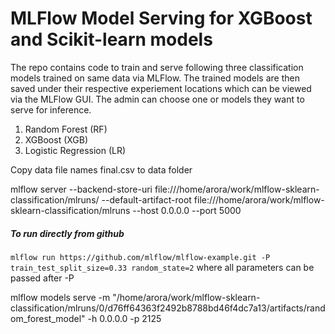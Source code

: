 # MLFlow Model Serving for XGBoost and Scikit-learn models
The repo contains code to train and serve following three classification models trained on same data via MLFlow. The trained models are then saved under their respective experiement locations which can be viewed via the MLFlow GUI. The admin can choose one or models they want to serve for inference.

1) Random Forest (RF)
2) XGBoost (XGB)
3) Logistic Regression (LR)

Copy data file names final.csv to data folder

mlflow server --backend-store-uri file:///home/arora/work/mlflow-sklearn-classification/mlruns/ --default-artifact-root file:///home/arora/work/mlflow-sklearn-classification/mlruns --host 0.0.0.0 --port 5000



##### To run directly from github
```mlflow run https://github.com/mlflow/mlflow-example.git -P train_test_split_size=0.33 random_state=2```
where all parameters can be passed after -P


mlflow models serve -m "/home/arora/work/mlflow-sklearn-classification/mlruns/0/d76ff64363f2492b8788bd46f4dc7a13/artifacts/random_forest_model" -h 0.0.0.0 -p 2125

